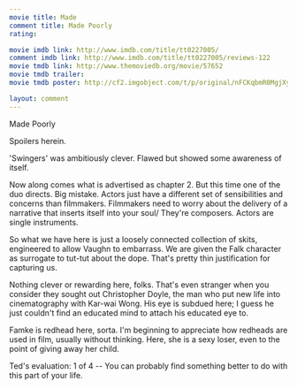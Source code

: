 ```yaml
---
movie title: Made
comment title: Made Poorly
rating: 

movie imdb link: http://www.imdb.com/title/tt0227005/
comment imdb link: http://www.imdb.com/title/tt0227005/reviews-122
movie tmdb link: http://www.themoviedb.org/movie/57652
movie tmdb trailer: 
movie tmdb poster: http://cf2.imgobject.com/t/p/original/nFCKqbmR0MgjXy20mRSypaifPyy.jpg

layout: comment
---
```


Made Poorly

Spoilers herein.

'Swingers' was ambitiously clever. Flawed but showed some awareness of itself.

Now along comes what is advertised as chapter 2. But this time one of the duo directs. Big mistake. Actors just have a different set of sensibilities and concerns than filmmakers. Filmmakers need to worry about the delivery of a narrative that inserts itself into your soul/ They're composers. Actors are single instruments.

So what we have here is just a loosely connected collection of skits, engineered to allow Vaughn to embarrass. We are given the Falk character as surrogate to tut-tut about the dope. That's pretty thin justification for capturing us.

Nothing clever or rewarding here, folks. That's even stranger when you consider they sought out Christopher Doyle, the man who put new life into cinematography with Kar-wai Wong. His eye is subdued here; I guess he just couldn't find an educated mind to attach his educated eye to.

Famke is redhead here, sorta. I'm beginning to appreciate how redheads are used in film, usually without thinking. Here, she is a sexy loser, even to the point of giving away her child.

Ted's evaluation: 1 of 4 -- You can probably find something better to do with this part of your life.